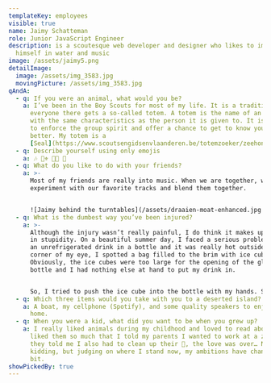 ```yaml
---
templateKey: employees
visible: true
name: Jaimy Schatteman
role: Junior JavaScript Engineer
description: is a scoutesque web developer and designer who likes to immerse
  himself in water and music
image: /assets/jaimy5.png
detailImage:
  image: /assets/img_3583.jpg
  movingPicture: /assets/img_3583.jpg
qAndA:
  - q: If you were an animal, what would you be?
    a: I’ve been in the Boy Scouts for most of my life. It is a tradition that
      everyone there gets a so-called totem. A totem is the name of an animal
      with the same characteristics as the person it is given to. It is supposed
      to enforce the group spirit and offer a chance to get to know yourself
      better. My totem is a
      [Seal](https://www.scoutsengidsenvlaanderen.be/totemzoeker/zeehond). 🦭
  - q: Describe yourself using only emojis
    a: 🎶 🏊‍⚜️ 👨‍🍳 🤡
  - q: What do you like to do with your friends?
    a: >-
      Most of my friends are really into music. When we are together, we like to
      experiment with our favorite tracks and blend them together.


      ![Jaimy behind the turntables](/assets/draaien-moat-enhanced.jpg "Behind the turntables")
  - q: What is the dumbest way you’ve been injured?
    a: >-
      Although the injury wasn’t really painful, I do think it makes up for it
      in stupidity. On a beautiful summer day, I faced a serious problem. I had
      an unrefrigerated drink in a bottle and it was really hot outside. In the
      corner of my eye, I spotted a bag filled to the brim with ice cubes.
      Obviously, the ice cubes were too large for the opening of the glass
      bottle and I had nothing else at hand to put my drink in.


      So, I tried to push the ice cube into the bottle with my hands. Sadly, this was harder than I thought it would be. I suddenly thought of a solution. What if I tried to ram it in the bottle with my teeth? IT WORKED! However, when it finally slipped through, my teeth hit the bottle and a piece chipped off never to be found again...
  - q: Which three items would you take with you to a deserted island?
    a: A boat, my cellphone (Spotify), and some quality speakers to enjoy the ride
      home.
  - q: When you were a kid, what did you want to be when you grew up?
    a: I really liked animals during my childhood and loved to read about them. I
      liked them so much that I told my parents I wanted to work at a zoo. When
      they told me I also had to clean up their 💩, the love was over… Nah, just
      kidding, but judging on where I stand now, my ambitions have changed a
      bit.
showPickedBy: true
---
```

